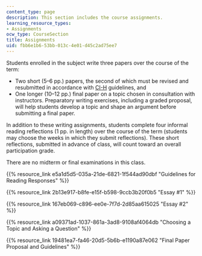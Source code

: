 ```yaml
---
content_type: page
description: This section includes the course assignments.
learning_resource_types:
- Assignments
ocw_type: CourseSection
title: Assignments
uid: fbb6e1b6-53bb-013c-4e01-d45c2ad75ee7
---
```


Students enrolled in the subject write three papers over the course of the term:

*   Two short (5–6 pp.) papers, the second of which must be revised and resubmitted in accordance with [CI-H](http://web.mit.edu/commreq/faculty%20ci-h.html#CI-H%20Subjects) guidelines, and
*   One longer (10–12 pp.) final paper on a topic chosen in consultation with instructors. Preparatory writing exercises, including a graded proposal, will help students develop a topic and shape an argument before submitting a final paper.

In addition to these writing assignments, students complete four informal reading reflections (1 pp. in length) over the course of the term (students may choose the weeks in which they submit reflections). These short reflections, submitted in advance of class, will count toward an overall participation grade.

There are no midterm or final examinations in this class.

{{% resource_link e5a1d5d5-035a-21de-6821-1f544ad90dbf "Guidelines for Reading Responses" %}}

{{% resource_link 2b13e917-b8fe-e15f-b598-9ccb3b20f0b5 "Essay #1" %}}

{{% resource_link 167eb069-c896-ee0e-7f7d-2d85aa615025 "Essay #2" %}}

{{% resource_link a09371ad-1037-861a-3ad8-9108af4064db "Choosing a Topic and Asking a Question" %}}

{{% resource_link 19481ea7-fa46-20d5-5b6b-e1190a87e062 "Final Paper Proposal and Guidelines" %}}